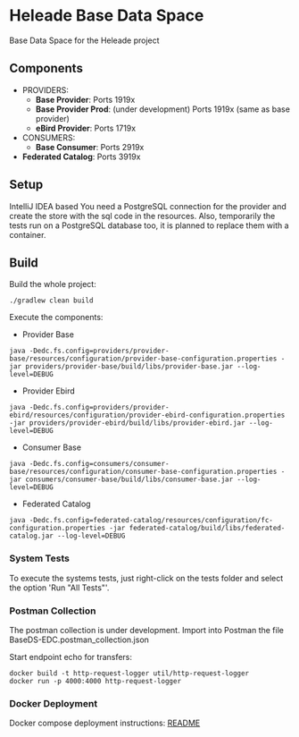 # Heleade Base Data Space 

Base Data Space for the Heleade project

## Components

* PROVIDERS:
  * **Base Provider**: Ports 1919x
  * **Base Provider Prod**: (under development) Ports 1919x (same as base provider)
  * **eBird Provider**: Ports 1719x
* CONSUMERS:
  * **Base Consumer**: Ports 2919x
* **Federated Catalog**: Ports 3919x

## Setup
IntelliJ IDEA based
You need a PostgreSQL connection for the provider and create the store with the sql code in the resources.
Also, temporarily the tests run on a PostgreSQL database too, it is planned to replace them with a container.

## Build
Build the whole project:
```
./gradlew clean build 
```
Execute the components:
* Provider Base
```
java -Dedc.fs.config=providers/provider-base/resources/configuration/provider-base-configuration.properties -jar providers/provider-base/build/libs/provider-base.jar --log-level=DEBUG
```
* Provider Ebird
```
java -Dedc.fs.config=providers/provider-ebird/resources/configuration/provider-ebird-configuration.properties -jar providers/provider-ebird/build/libs/provider-ebird.jar --log-level=DEBUG
```
* Consumer Base
```
java -Dedc.fs.config=consumers/consumer-base/resources/configuration/consumer-base-configuration.properties -jar consumers/consumer-base/build/libs/consumer-base.jar --log-level=DEBUG
```
* Federated Catalog
```
java -Dedc.fs.config=federated-catalog/resources/configuration/fc-configuration.properties -jar federated-catalog/build/libs/federated-catalog.jar --log-level=DEBUG
```


### System Tests
To execute the systems tests, just right-click on the tests folder and select the option 'Run "All Tests"'.

### Postman Collection
The postman collection is under development.
Import into Postman the file BaseDS-EDC.postman_collection.json

Start endpoint echo for transfers:
```
docker build -t http-request-logger util/http-request-logger
docker run -p 4000:4000 http-request-logger
```

### Docker Deployment
Docker compose deployment instructions: [README](./deployment/README.md)
